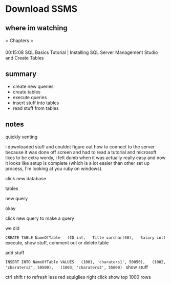 # Download SSMS

## where im watching

⭐️ Chapters ⭐️

00:15:08 SQL Basics Tutorial | Installing SQL Server Management Studio and Create Tables

## summary

- create new queries
- create tables
- execute queries
- insert stuff into tables
- read stuff from tables


## notes

quickly venting

i downloaded stuff and couldnt figure out how to connect to the server because it was done off screen and had to read a tutorial and microsoft likes to be extra wordy, i felt dumb when it was actually really easy and now it looks like setup is complete (which is a lot easier than other set up process, I'm looking at you ruby on windows).

click new database

tables 

new query

okay 

click new query to make a query

we did

`CREATE TABLE NameOfTable  
(ID int,  
Title varchar(50),  
Salary int)  
`
execute, show stuff, comment out or delete table

add stuff 

`INSERT INTO NameOfTable VALUES  
(1001, 'charaters1', 50050),  
(1002, 'charaters2', 50500),  
(1003, 'charaters3', 55000)
`
show stuff



ctrl shift r to refresh less red squiglies
right click show top 1000 rows
